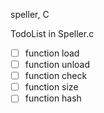 
speller, C 

TodoList in Speller.c

- [ ] function load
- [ ] function unload
- [ ] function check
- [ ] function size
- [ ] function hash
